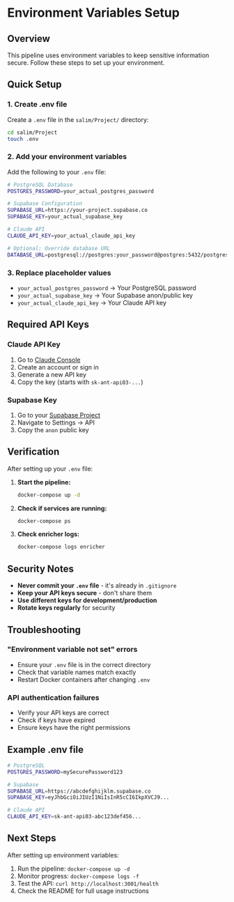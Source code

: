 # Environment Variables Setup

## Overview
This pipeline uses environment variables to keep sensitive information secure. Follow these steps to set up your environment.

## Quick Setup

### 1. Create .env file
Create a `.env` file in the `salim/Project/` directory:

```bash
cd salim/Project
touch .env
```

### 2. Add your environment variables
Add the following to your `.env` file:

```bash
# PostgreSQL Database
POSTGRES_PASSWORD=your_actual_postgres_password

# Supabase Configuration  
SUPABASE_URL=https://your-project.supabase.co
SUPABASE_KEY=your_actual_supabase_key

# Claude API
CLAUDE_API_KEY=your_actual_claude_api_key

# Optional: Override database URL
DATABASE_URL=postgresql://postgres:your_password@postgres:5432/postgres
```

### 3. Replace placeholder values
- `your_actual_postgres_password` → Your PostgreSQL password
- `your_actual_supabase_key` → Your Supabase anon/public key
- `your_actual_claude_api_key` → Your Claude API key

## Required API Keys

### Claude API Key
1. Go to [Claude Console](https://console.anthropic.com/)
2. Create an account or sign in
3. Generate a new API key
4. Copy the key (starts with `sk-ant-api03-...`)

### Supabase Key
1. Go to your [Supabase Project](https://supabase.com/)
2. Navigate to Settings → API
3. Copy the `anon` public key

## Verification

After setting up your `.env` file:

1. **Start the pipeline:**
   ```bash
   docker-compose up -d
   ```

2. **Check if services are running:**
   ```bash
   docker-compose ps
   ```

3. **Check enricher logs:**
   ```bash
   docker-compose logs enricher
   ```

## Security Notes

- **Never commit your `.env` file** - it's already in `.gitignore`
- **Keep your API keys secure** - don't share them
- **Use different keys for development/production**
- **Rotate keys regularly** for security

## Troubleshooting

### "Environment variable not set" errors
- Ensure your `.env` file is in the correct directory
- Check that variable names match exactly
- Restart Docker containers after changing `.env`

### API authentication failures
- Verify your API keys are correct
- Check if keys have expired
- Ensure keys have the right permissions

## Example .env file

```bash
# PostgreSQL
POSTGRES_PASSWORD=mySecurePassword123

# Supabase  
SUPABASE_URL=https://abcdefghijklm.supabase.co
SUPABASE_KEY=eyJhbGciOiJIUzI1NiIsInR5cCI6IkpXVCJ9...

# Claude API
CLAUDE_API_KEY=sk-ant-api03-abc123def456...
```

## Next Steps

After setting up environment variables:
1. Run the pipeline: `docker-compose up -d`
2. Monitor progress: `docker-compose logs -f`
3. Test the API: `curl http://localhost:3001/health`
4. Check the README for full usage instructions
